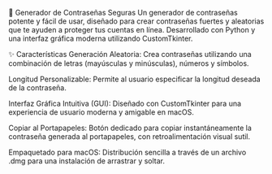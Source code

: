 🔐 Generador de Contraseñas Seguras
Un generador de contraseñas potente y fácil de usar, diseñado para crear contraseñas fuertes y aleatorias que te ayuden a proteger tus cuentas en línea. Desarrollado con Python y una interfaz gráfica moderna utilizando CustomTkinter.

✨ Características
Generación Aleatoria: Crea contraseñas utilizando una combinación de letras (mayúsculas y minúsculas), números y símbolos.

Longitud Personalizable: Permite al usuario especificar la longitud deseada de la contraseña.

Interfaz Gráfica Intuitiva (GUI): Diseñado con CustomTkinter para una experiencia de usuario moderna y amigable en macOS.

Copiar al Portapapeles: Botón dedicado para copiar instantáneamente la contraseña generada al portapapeles, con retroalimentación visual sutil.

Empaquetado para macOS: Distribución sencilla a través de un archivo .dmg para una instalación de arrastrar y soltar.

